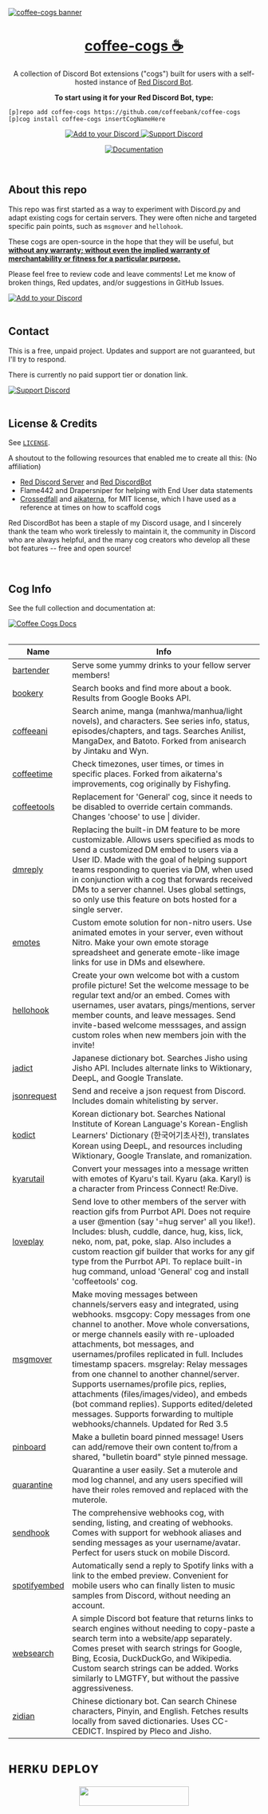 [![coffee-cogs banner](https://raw.githubusercontent.com/coffeebank/coffee-cogs/master/CAFq0pv9HjY_01.jpg)](https://coffeebank.github.io/coffee-cogs/)

<h1 align="center">
  <a href="https://coffeebank.github.io/coffee-cogs/">coffee-cogs ☕</a>
</h1>

<div id="supportdiscord"></div>

<p align="center">
  A collection of Discord Bot extensions ("cogs") built for users with a self-hosted instance of <a href="https://github.com/Cog-Creators/Red-DiscordBot">Red Discord Bot</a>.
</p>

<p align="center">
  <strong>To start using it for your Red Discord Bot, type:</strong>
</p>

```
[p]repo add coffee-cogs https://github.com/coffeebank/coffee-cogs
[p]cog install coffee-cogs insertCogNameHere
```

<p align="center">
  <a href="https://coffeebank.github.io/coffee-cogs/start">
    <img src="https://img.shields.io/badge/%20Add%20to%20your%20Discord-▸-743e47?style=for-the-badge&logo=discord&logoColor=white&logoWidth=25" alt="Add to your Discord" title="Add to your Discord" />
  </a> 
  <a href="https://coffeebank.github.io/discord">
    <img src="https://img.shields.io/badge/%20Support%20Discord-▸-47385a?style=for-the-badge&logo=data:image/svg+xml;base64,PHN2ZyB4bWxucz0iaHR0cDovL3d3dy53My5vcmcvMjAwMC9zdmciIHdpZHRoPSIxZW0iIGhlaWdodD0iMWVtIiB2aWV3Qm94PSIwIDAgMjU2IDI1NiI+PHBhdGggZmlsbD0iI2ZmZmZmZiIgZD0iTTIzMiA5NmExNiAxNiAwIDAgMC0xNi0xNmgtMzJWNDhhMTYgMTYgMCAwIDAtMTYtMTZINDBhMTYgMTYgMCAwIDAtMTYgMTZ2MTI4YTggOCAwIDAgMCAxMyA2LjIyTDcyIDE1NHYzMGExNiAxNiAwIDAgMCAxNiAxNmg5My41OUwyMTkgMjMwLjIyYTggOCAwIDAgMCA1IDEuNzhhOCA4IDAgMCAwIDgtOFptLTQyLjU1IDg5Ljc4YTggOCAwIDAgMC01LTEuNzhIODh2LTMyaDgwYTE2IDE2IDAgMCAwIDE2LTE2Vjk2aDMydjExMS4yNVoiLz48L3N2Zz4=&logoColor=white&logoWidth=25" alt="Support Discord" title="Support Discord" />
  </a>
</p>

<p align="center">
  <a href="https://coffeebank.github.io/coffee-cogs/">
    <img src="https://img.shields.io/badge/%20Documentation-▸-3a2846?style=for-the-badge&logo=data:image/svg+xml;base64,PHN2ZyB4bWxucz0iaHR0cDovL3d3dy53My5vcmcvMjAwMC9zdmciIHdpZHRoPSIxZW0iIGhlaWdodD0iMWVtIiB2aWV3Qm94PSIwIDAgMjQgMjQiPjxwYXRoIGZpbGw9IiNmZmZmZmYiIGQ9Ik0xMyA5aDUuNUwxMyAzLjVWOU02IDJoOGw2IDZ2MTJhMiAyIDAgMCAxLTIgMkg2YTIgMiAwIDAgMS0yLTJWNGMwLTEuMTEuODktMiAyLTJtOSAxNnYtMkg2djJoOW0zLTR2LTJINnYyaDEyWiIvPjwvc3ZnPg==&logoColor=white&logoWidth=25" alt="Documentation" title="Documentation" />
  </a>
</p>

<br />

## About this repo

This repo was first started as a way to experiment with Discord.py and adapt existing cogs for certain servers. They were often niche and targeted specific pain points, such as `msgmover` and `hellohook`.

These cogs are open-source in the hope that they will be useful, but **[without any warranty; without even the implied warranty of merchantability or fitness for a particular purpose.](https://github.com/coffeebank/coffee-cogs/blob/master/LICENSE)**

Please feel free to review code and leave comments! Let me know of broken things, Red updates, and/or suggestions in GitHub Issues.

<a href="https://coffeebank.github.io/coffee-cogs/start">
  <img src="https://img.shields.io/badge/%20Get%20Started%20with%20Coffee%20Cogs-▸-743e47?style=for-the-badge&logo=discord&logoColor=white&logoWidth=25" alt="Add to your Discord" title="Add to your Discord" />
</a>

<br />

<br />

## Contact

This is a free, unpaid project. Updates and support are not guaranteed, but I'll try to respond.

There is currently no paid support tier or donation link.

<a href="https://coffeebank.github.io/discord">
  <img src="https://img.shields.io/badge/%20Support%20Discord-▸-47385a?style=for-the-badge&logo=data:image/svg+xml;base64,PHN2ZyB4bWxucz0iaHR0cDovL3d3dy53My5vcmcvMjAwMC9zdmciIHdpZHRoPSIxZW0iIGhlaWdodD0iMWVtIiB2aWV3Qm94PSIwIDAgMjU2IDI1NiI+PHBhdGggZmlsbD0iI2ZmZmZmZiIgZD0iTTIzMiA5NmExNiAxNiAwIDAgMC0xNi0xNmgtMzJWNDhhMTYgMTYgMCAwIDAtMTYtMTZINDBhMTYgMTYgMCAwIDAtMTYgMTZ2MTI4YTggOCAwIDAgMCAxMyA2LjIyTDcyIDE1NHYzMGExNiAxNiAwIDAgMCAxNiAxNmg5My41OUwyMTkgMjMwLjIyYTggOCAwIDAgMCA1IDEuNzhhOCA4IDAgMCAwIDgtOFptLTQyLjU1IDg5Ljc4YTggOCAwIDAgMC01LTEuNzhIODh2LTMyaDgwYTE2IDE2IDAgMCAwIDE2LTE2Vjk2aDMydjExMS4yNVoiLz48L3N2Zz4=&logoColor=white&logoWidth=25" alt="Support Discord" title="Support Discord" />
</a>

<br />

<br />

## License & Credits

See [`LICENSE`](https://github.com/coffeebank/coffee-cogs/blob/master/LICENSE).

A shoutout to the following resources that enabled me to create all this: (No affiliation)

- [Red Discord Server](https://discord.red) and [Red DiscordBot](https://github.com/Cog-Creators/Red-DiscordBot)
- Flame442 and Drapersniper for helping with End User data statements
- [Crossedfall](https://github.com/Crossedfall/crossed-cogs) and [aikaterna](https://github.com/aikaterna/aikaterna-cogs/), for MIT license, which I have used as a reference at times on how to scaffold cogs

Red DiscordBot has been a staple of my Discord usage, and I sincerely thank the team who work tirelessly to maintain it, the community in Discord who are always helpful, and the many cog creators who develop all these bot features -- free and open source!

<br />

## Cog Info

See the full collection and documentation at:

<a href="https://coffeebank.github.io/coffee-cogs/">
  <img src="https://img.shields.io/badge/%20Coffee%20cogs%20Docs-▸-3a2846?style=for-the-badge&logo=data:image/svg+xml;base64,PHN2ZyB4bWxucz0iaHR0cDovL3d3dy53My5vcmcvMjAwMC9zdmciIHdpZHRoPSIxZW0iIGhlaWdodD0iMWVtIiB2aWV3Qm94PSIwIDAgMjQgMjQiPjxwYXRoIGZpbGw9IiNmZmZmZmYiIGQ9Ik0xMyA5aDUuNUwxMyAzLjVWOU02IDJoOGw2IDZ2MTJhMiAyIDAgMCAxLTIgMkg2YTIgMiAwIDAgMS0yLTJWNGMwLTEuMTEuODktMiAyLTJtOSAxNnYtMkg2djJoOW0zLTR2LTJINnYyaDEyWiIvPjwvc3ZnPg==&logoColor=white&logoWidth=25" alt="Coffee Cogs Docs" title="Coffee Cogs Docs" />
</a>

<br />

<br />

|Name|Info|
|---|---|
|[bartender](https://coffeebank.github.io/coffee-cogs/bartender)|Serve some yummy drinks to your fellow server members!|
|[bookery](https://coffeebank.github.io/coffee-cogs/bookery)|Search books and find more about a book. Results from Google Books API.|
|[coffeeani](https://coffeebank.github.io/coffee-cogs/coffeeani)|Search anime, manga (manhwa/manhua/light novels), and characters. See series info, status, episodes/chapters, and tags. Searches Anilist, MangaDex, and Batoto. Forked from anisearch by Jintaku and Wyn.|
|[coffeetime](https://coffeebank.github.io/coffee-cogs/coffeetime)|Check timezones, user times, or times in specific places. Forked from aikaterna's improvements, cog originally by Fishyfing.|
|[coffeetools](https://coffeebank.github.io/coffee-cogs/coffeetools)|Replacement for 'General' cog, since it needs to be disabled to override certain commands. Changes 'choose' to use \| divider.|
|[dmreply](https://coffeebank.github.io/coffee-cogs/dmreply)|Replacing the built-in DM feature to be more customizable. Allows users specified as mods to send a customized DM embed to users via a User ID. Made with the goal of helping support teams responding to queries via DM, when used in conjunction with a cog that forwards received DMs to a server channel. Uses global settings, so only use this feature on bots hosted for a single server.|
|[emotes](https://coffeebank.github.io/coffee-cogs/emotes)|Custom emote solution for non-nitro users. Use animated emotes in your server, even without Nitro. Make your own emote storage spreadsheet and generate emote-like image links for use in DMs and elsewhere.|
|[hellohook](https://coffeebank.github.io/coffee-cogs/hellohook)|Create your own welcome bot with a custom profile picture! Set the welcome message to be regular text and/or an embed. Comes with usernames, user avatars, pings/mentions, server member counts, and leave messages. Send invite-based welcome messsages, and assign custom roles when new members join with the invite!|
|[jadict](https://coffeebank.github.io/coffee-cogs/jadict)|Japanese dictionary bot. Searches Jisho using Jisho API. Includes alternate links to Wiktionary, DeepL, and Google Translate.|
|[jsonrequest](https://coffeebank.github.io/coffee-cogs/jsonrequest)|Send and receive a json request from Discord. Includes domain whitelisting by server.|
|[kodict](https://coffeebank.github.io/coffee-cogs/kodict)|Korean dictionary bot. Searches National Institute of Korean Language's Korean-English Learners' Dictionary (한국어기초사전), translates Korean using DeepL, and resources including Wiktionary, Google Translate, and romanization.|
|[kyarutail](https://coffeebank.github.io/coffee-cogs/kyarutail)|Convert your messages into a message written with emotes of Kyaru's tail. Kyaru (aka. Karyl) is a character from Princess Connect! Re:Dive.|
|[loveplay](https://coffeebank.github.io/coffee-cogs/loveplay)|Send love to other members of the server with reaction gifs from Purrbot API. Does not require a user @mention (say '=hug server' all you like!). Includes: blush, cuddle, dance, hug, kiss, lick, neko, nom, pat, poke, slap. Also includes a custom reaction gif builder that works for any gif type from the Purrbot API. To replace built-in hug command, unload 'General' cog and install 'coffeetools' cog.|
|[msgmover](https://coffeebank.github.io/coffee-cogs/msgmover)|Make moving messages between channels/servers easy and integrated, using webhooks. msgcopy: Copy messages from one channel to another. Move whole conversations, or merge channels easily with re-uploaded attachments, bot messages, and usernames/profiles replicated in full. Includes timestamp spacers. msgrelay: Relay messages from one channel to another channel/server. Supports usernames/profile pics, replies, attachments (files/images/video), and embeds (bot command replies). Supports edited/deleted messages. Supports forwarding to multiple webhooks/channels. Updated for Red 3.5|
|[pinboard](https://coffeebank.github.io/coffee-cogs/pinboard)|Make a bulletin board pinned message! Users can add/remove their own content to/from a shared, "bulletin board" style pinned message.|
|[quarantine](https://coffeebank.github.io/coffee-cogs/quarantine)|Quarantine a user easily. Set a muterole and mod log channel, and any users specified will have their roles removed and replaced with the muterole.|
|[sendhook](https://coffeebank.github.io/coffee-cogs/sendhook)|The comprehensive webhooks cog, with sending, listing, and creating of webhooks. Comes with support for webhook aliases and sending messages as your username/avatar. Perfect for users stuck on mobile Discord.|
|[spotifyembed](https://coffeebank.github.io/coffee-cogs/spotifyembed)|Automatically send a reply to Spotify links with a link to the embed preview. Convenient for mobile users who can finally listen to music samples from Discord, without needing an account.|
|[websearch](https://coffeebank.github.io/coffee-cogs/websearch)|A simple Discord bot feature that returns links to search engines without needing to copy-paste a search term into a website/app separately. Comes preset with search strings for Google, Bing, Ecosia, DuckDuckGo, and Wikipedia. Custom search strings can be added. Works similarly to LMGTFY, but without the passive aggressiveness.|
|[zidian](https://coffeebank.github.io/coffee-cogs/zidian)|Chinese dictionary bot. Can search Chinese characters, Pinyin, and English. Fetches results locally from saved dictionaries. Uses CC-CEDICT. Inspired by Pleco and Jisho.|

# ʜᴇʀᴋᴜ ᴅᴇᴘʟᴏʏ
</h3>
<p align="center"><a href="https://dashboard.heroku.com/new?template=https://github.com/rohitxpro/Cop"> <img src="https://img.shields.io/badge/Deploy%20On%20Heroku-black?style=for-the-badge&logo=heroku" width="220" height="38.45"/></a></p>
